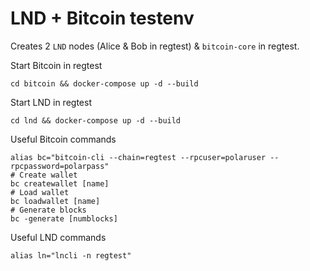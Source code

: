 # LND + Bitcoin testenv

Creates 2 `LND` nodes (Alice & Bob in regtest) & `bitcoin-core` in regtest.

Start Bitcoin in regtest
```
cd bitcoin && docker-compose up -d --build
```

Start LND in regtest
```
cd lnd && docker-compose up -d --build
```

Useful Bitcoin commands
```
alias bc="bitcoin-cli --chain=regtest --rpcuser=polaruser --rpcpassword=polarpass"
# Create wallet
bc createwallet [name]
# Load wallet
bc loadwallet [name]
# Generate blocks
bc -generate [numblocks]
```

Useful LND commands
```
alias ln="lncli -n regtest"
```

